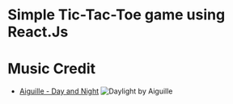 # Simple Tic-Tac-Toe game using React.Js
# Music Credit
- [Aiguille - Day and Night](https://chll.to/0ac21dd1) ![Daylight by Aiguille](https://chillhop.com/wp-content/uploads/2020/07/ef95e219a44869318b7806e9f0f794a1f9c451e4-1024x1024.jpg) 